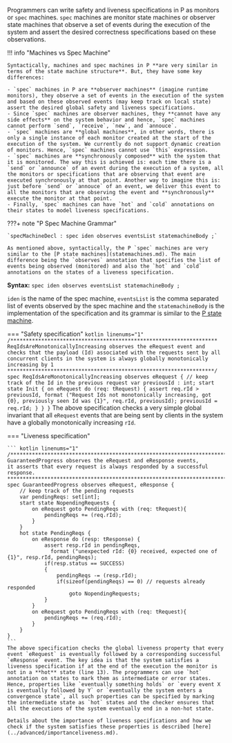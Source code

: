 Programmers can write safety and liveness specifications in P as monitors or `spec` machines. 
`spec` machines are monitor state machines or observer state machines that observe a set of events during the execution of the system and
assert the desired correctness specifications based on these observations.

!!! info "Machines vs Spec Machine"

    Syntactically, machines and spec machines in P **are very similar in terms of the state machine structure**. But, they have some key differences:

    - `spec` machines in P are **observer machines** (imagine runtime monitors), they observe a set of events in the execution of the system and based on these observed events (may keep track on local state) assert the desired global safety and liveness specifications.
    - Since `spec` machines are observer machines, they **cannot have any side effects** on the system behavior and hence, `spec` machines cannot perform `send`, `receive`, `new`, and `annouce`.
    - `spec` machines are **global machines**, in other words, there is only a single instance of each monitor created at the start of the execution of the system. We currently do not support dynamic creation of monitors. Hence, `spec` machines cannot use `this` expression.
    - `spec` machines are **synchronously composed** with the system that it is monitored. The way this is achieved is: each time there is a `send` or `announce` of an event during the execution of a system, all the monitors or specifications that are observing that event are executed synchronously at that point. Another way to imagine this is: just before `send` or `annouce` of an event, we deliver this event to all the monitors that are observing the event and **synchronously** execute the monitor at that point.
    - Finally, `spec` machines can have `hot` and `cold` annotations on their states to model liveness specifications.

???+ note "P Spec Machine Grammar"

    `specMachineDecl : spec iden observes eventsList statemachineBody ;`

    As mentioned above, syntactically, the P `spec` machines are very similar to the [P state machines](statemachines.md). The main difference being the `observes` annotation that specifies the list of events being observed (monitored) and also the `hot` and `cold` annotations on the states of a liveness specification.

**Syntax:** `spec iden observes eventsList statemachineBody ;`

`iden` is the name of the spec machine, `eventsList` is the comma separated list of events observed by the spec machine and the `statemachineBody` is the implementation of the specification and its grammar is similar to the [P state machine](statemachines.md).

=== "Safety specification"
    ``` kotlin linenums="1"
    /*******************************************************************
    ReqIdsAreMonotonicallyIncreasing observes the eRequest event and
    checks that the payload (Id) associated with the requests sent
    by all concurrent clients in the system is always globally
    monotonically increasing by 1
    *******************************************************************/
    spec ReqIdsAreMonotonicallyIncreasing observes eRequest {
      // keep track of the Id in the previous request
        var previousId : int;
        start state Init {
            on eRequest do (req: tRequest) {
                assert req.rId > previousId,
                format ("Request Ids not monotonically increasing, got {0},
                previously seen Id was {1}", req.rId, previousId);
                previousId = req.rId;
            }
        }
    }
    ```
    The above specification checks a very simple global invariant that all `eRequest` events that are being sent by clients in the system have a globally monotonically increasing `rId`.

=== "Liveness specification"

    ``` kotlin linenums="1"
    /**************************************************************************
    GuaranteedProgress observes the eRequest and eResponse events, 
    it asserts that every request is always responded by a successful response.
    ***************************************************************************/
    spec GuaranteedProgress observes eRequest, eResponse {
        // keep track of the pending requests
        var pendingReqs: set[int];
        start state NopendingRequests {
            on eRequest goto PendingReqs with (req: tRequest){
                pendingReqs += (req.rId);
            }
        }
        hot state PendingReqs {
            on eResponse do (resp: tResponse) {
                assert resp.rId in pendingReqs, 
                  format ("unexpected rId: {0} received, expected one of {1}", resp.rId, pendingReqs);
                if(resp.status == SUCCESS)
                {
                    pendingReqs -= (resp.rId);
                    if(sizeof(pendingReqs) == 0) // requests already responded
                        goto NopendingRequests;
                }
            }
            on eRequest goto PendingReqs with (req: tRequest){
                pendingReqs += (req.rId);
            }
        }
    }
    ```
    The above specification checks the global liveness property that every event `eRequest` is eventually followed by a corresponding successful `eResponse` event. The key idea is that the system satisfies a liveness specification if at the end of the execution the monitor is not in a **hot** state (line 13). The programmers can use `hot` annotation on states to mark them as intermediate or error states. Hence, properties like `eventually something holds` or `every event X is eventually followed by Y` or `eventually the system enters a convergence state`, all such properties can be specified by marking the intermediate state as `hot` states and the checker ensures that all the executions of the system eventually end in a non-hot state. 

    Details about the importance of liveness specifications and how we check if the system satisfies these properties is described [here](../advanced/importanceliveness.md). 

